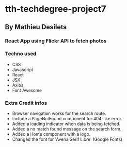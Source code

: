 # tth-techdegree-project7

## By Mathieu Desilets

### React App using Flickr API to fetch photos

### Techno used
- CSS
- Javascript
- React
- JSX
- Axios
- Font Awesome

### Extra Credit infos

- Browser navigation works for the search route.
- Include a PageNotFound component for 404-like error.
- Added a loading indicator when data is being fetched.
- Added a no match found message on the search form.
- Added a Home component with a logo.
- Changed the font for 'Averia Serif Libre' (Google Fonts)
